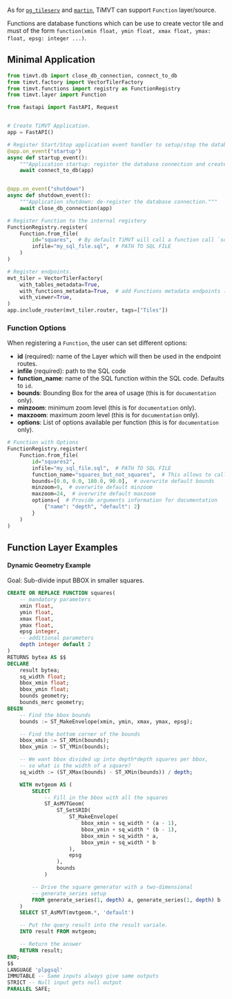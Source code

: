 
As for [`pg_tileserv`](https://github.com/CrunchyData/pg_tileserv) and [`martin`](https://github.com/urbica/martin), TiMVT can support `Function` layer/source.

Functions are database functions which can be use to create vector tile and must of the form `function(xmin float, ymin float, xmax float, ymax: float, epsg: integer ...)`.

## Minimal Application

```python
from timvt.db import close_db_connection, connect_to_db
from timvt.factory import VectorTilerFactory
from timvt.functions import registry as FunctionRegistry
from timvt.layer import Function

from fastapi import FastAPI, Request


# Create TiMVT Application.
app = FastAPI()

# Register Start/Stop application event handler to setup/stop the database connection
@app.on_event("startup")
async def startup_event():
    """Application startup: register the database connection and create table list."""
    await connect_to_db(app)


@app.on_event("shutdown")
async def shutdown_event():
    """Application shutdown: de-register the database connection."""
    await close_db_connection(app)

# Register Function to the internal registery
FunctionRegistry.register(
    Function.from_file(
        id="squares",  # By default TiMVT will call a function call `squares`
        infile="my_sql_file.sql",  # PATH TO SQL FILE
    )
)

# Register endpoints.
mvt_tiler = VectorTilerFactory(
    with_tables_metadata=True,
    with_functions_metadata=True,  # add Functions metadata endpoints (/functions.json, /{function_name}.json)
    with_viewer=True,
)
app.include_router(mvt_tiler.router, tags=["Tiles"])
```

### Function Options

When registering a `Function`, the user can set different options:

- **id** (required): name of the Layer which will then be used in the endpoint routes.
- **infile** (required): path to the SQL code
- **function_name**: name of the SQL function within the SQL code. Defaults to `id`.
- **bounds**: Bounding Box for the area of usage (this is for `documentation` only).
- **minzoom**: minimum zoom level (this is for `documentation` only).
- **maxzoom**: maximum zoom level (this is for `documentation` only).
- **options**: List of options available per function (this is for `documentation` only).

```python
# Function with Options
FunctionRegistry.register(
    Function.from_file(
        id="squares2",
        infile="my_sql_file.sql",  # PATH TO SQL FILE
        function_name="squares_but_not_squares",  # This allows to call a specific function within the SQL code
        bounds=[0.0, 0.0, 180.0, 90.0],  # overwrite default bounds
        minzoom=9,  # overwrite default minzoom
        maxzoom=24,  # overwrite default maxzoom
        options={  # Provide arguments information for documentation
            {"name": "depth", "default": 2}
        }
    )
)
```

## Function Layer Examples

#### Dynamic Geometry Example

Goal: Sub-divide input BBOX in smaller squares.

```sql
CREATE OR REPLACE FUNCTION squares(
    -- mandatory parameters
    xmin float,
    ymin float,
    xmax float,
    ymax float,
    epsg integer,
    -- additional parameters
    depth integer default 2
)
RETURNS bytea AS $$
DECLARE
    result bytea;
    sq_width float;
    bbox_xmin float;
    bbox_ymin float;
    bounds geometry;
    bounds_merc geometry;
BEGIN
    -- Find the bbox bounds
    bounds := ST_MakeEnvelope(xmin, ymin, xmax, ymax, epsg);

    -- Find the bottom corner of the bounds
    bbox_xmin := ST_XMin(bounds);
    bbox_ymin := ST_YMin(bounds);

    -- We want bbox divided up into depth*depth squares per bbox,
    -- so what is the width of a square?
    sq_width := (ST_XMax(bounds) - ST_XMin(bounds)) / depth;

    WITH mvtgeom AS (
        SELECT
            -- Fill in the bbox with all the squares
            ST_AsMVTGeom(
                ST_SetSRID(
                    ST_MakeEnvelope(
                        bbox_xmin + sq_width * (a - 1),
                        bbox_ymin + sq_width * (b - 1),
                        bbox_xmin + sq_width * a,
                        bbox_ymin + sq_width * b
                    ),
                    epsg
                ),
                bounds
            )

        -- Drive the square generator with a two-dimensional
        -- generate_series setup
        FROM generate_series(1, depth) a, generate_series(1, depth) b
    )
    SELECT ST_AsMVT(mvtgeom.*, 'default')

    -- Put the query result into the result variale.
    INTO result FROM mvtgeom;

    -- Return the answer
    RETURN result;
END;
$$
LANGUAGE 'plpgsql'
IMMUTABLE -- Same inputs always give same outputs
STRICT -- Null input gets null output
PARALLEL SAFE;
```

